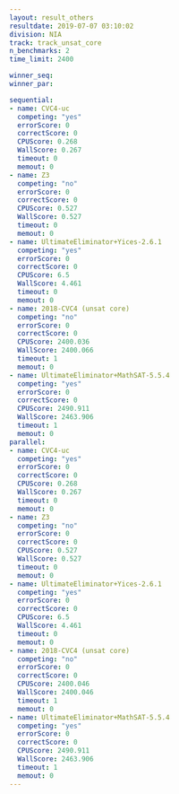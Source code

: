 ```yaml
---
layout: result_others
resultdate: 2019-07-07 03:10:02
division: NIA
track: track_unsat_core
n_benchmarks: 2
time_limit: 2400

winner_seq: 
winner_par: 

sequential:
- name: CVC4-uc
  competing: "yes"
  errorScore: 0
  correctScore: 0
  CPUScore: 0.268
  WallScore: 0.267
  timeout: 0
  memout: 0
- name: Z3
  competing: "no"
  errorScore: 0
  correctScore: 0
  CPUScore: 0.527
  WallScore: 0.527
  timeout: 0
  memout: 0
- name: UltimateEliminator+Yices-2.6.1
  competing: "yes"
  errorScore: 0
  correctScore: 0
  CPUScore: 6.5
  WallScore: 4.461
  timeout: 0
  memout: 0
- name: 2018-CVC4 (unsat core)
  competing: "no"
  errorScore: 0
  correctScore: 0
  CPUScore: 2400.036
  WallScore: 2400.066
  timeout: 1
  memout: 0
- name: UltimateEliminator+MathSAT-5.5.4
  competing: "yes"
  errorScore: 0
  correctScore: 0
  CPUScore: 2490.911
  WallScore: 2463.906
  timeout: 1
  memout: 0
parallel:
- name: CVC4-uc
  competing: "yes"
  errorScore: 0
  correctScore: 0
  CPUScore: 0.268
  WallScore: 0.267
  timeout: 0
  memout: 0
- name: Z3
  competing: "no"
  errorScore: 0
  correctScore: 0
  CPUScore: 0.527
  WallScore: 0.527
  timeout: 0
  memout: 0
- name: UltimateEliminator+Yices-2.6.1
  competing: "yes"
  errorScore: 0
  correctScore: 0
  CPUScore: 6.5
  WallScore: 4.461
  timeout: 0
  memout: 0
- name: 2018-CVC4 (unsat core)
  competing: "no"
  errorScore: 0
  correctScore: 0
  CPUScore: 2400.046
  WallScore: 2400.046
  timeout: 1
  memout: 0
- name: UltimateEliminator+MathSAT-5.5.4
  competing: "yes"
  errorScore: 0
  correctScore: 0
  CPUScore: 2490.911
  WallScore: 2463.906
  timeout: 1
  memout: 0
---
```

